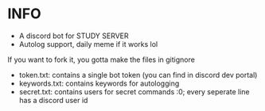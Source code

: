 # INFO
 - A discord bot for STUDY SERVER
 - Autolog support, daily meme if it works lol

If you want to fork it, you gotta make the files in gitignore
 - token.txt: contains a single bot token (you can find in discord dev portal)
 - keywords.txt: contains keywords for autologging
 - secret.txt: contains users for secret commands :0; every seperate line has a discord user id